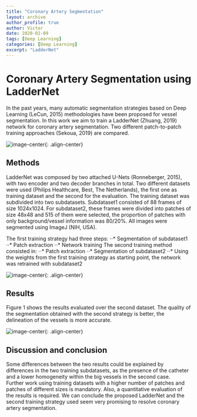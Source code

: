 ```yaml
---
title: "Coronary Artery Segmentation"
layout: archive
author_profile: true
author: Victor
date: 2020-02-09
tags: [Deep Learning]
categories: [Deep Learning]
excerpt: "LadderNet"
---
```

# Coronary Artery Segmentation using LadderNet

In the past years, many automatic segmentation strategies based on Deep Learning (LeCun, 2015) methodologies have been proposed for vessel segmentation.
In this work we aim to train a LadderNet (Zhuang, 2019) network for coronary artery segmentation. Two different patch-to-patch training approaches (Sekoua, 2019) are compared.

![image-center](/images/LadderNet.png){: .align-center}

## Methods
LadderNet was composed by two attached U-Nets (Ronneberger, 2015), with two encoder and two decoder branches in total. 
Two different datasets were used (Philips Healthcare, Best, The Netherlands), the first one as training dataset and the second for the evaluation. 
The training dataset was subdivided into two subdatasets. Subdataset1 consisted of 88 frames of size 1024x1024. For subdataset2, these frames were divided into patches of size 48x48 and 515 of them were selected, the proportion of patches with only background/vessel information was 80/20%. All images were segmented using ImageJ (NIH, USA).

The first training strategy had three steps: 
⋅⋅* Segmentation of subdataset1 
⋅⋅* Patch extraction
⋅⋅* Network training
The second training method consisted in:
⋅⋅* Patch extraction 
⋅⋅* Segmentation of subdataset2 
⋅⋅* Using the weights from the first training strategy as starting point, the network was retrained with subdataset2

![image-center](/images/strategy.png){: .align-center}

## Results
Figure 1 shows the results evaluated over the second dataset. The quality of the segmentation obtained with the second strategy is better, the delineation of the vessels is more accurate.

![image-center](/images/results_final.png){: .align-center}

## Discussion and conclusion
Some differences between the two results could be explained by differences in the two training subdatasets, as the presence of the catheter and a lower homogeneity within the big vessels in the second case.  
Further work using training datasets with a higher number of patches and patches of different sizes is mandatory. Also, a quantitative evaluation of the results is required.
We can conclude the proposed LadderNet and the second training strategy used seem very promising to resolve coronary artery segmentation.

